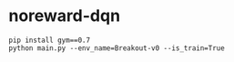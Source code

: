 # noreward-dqn

```
pip install gym==0.7
python main.py --env_name=Breakout-v0 --is_train=True
```

